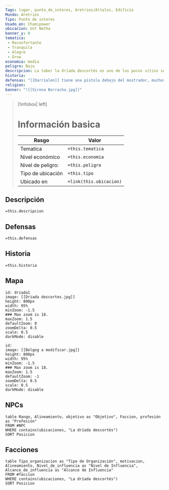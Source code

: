 ```yaml
---
Tags: lugar, punto_de_interes, Aretries/Altalos, Edificio
Mundo: Aretries
Tipo: Punto de interes
Usado_en: Chumipower
ubicacion: Ust Natha
banner_y: 0
tematica:
 - Reconfortante
 - Tranquila
 - Alegre
 - Drow
economia: media
peligro: Bajo
descripcion: La taber la dríada descortés es uno de los pocos sitios seguros para los extranjeros que visitan [[Ust Natha]]. El tabernero [[Darrialen]] es un derro que recupero la cordura tras un encuentro con una bruja. Los empleados del local tienen todos problemas mentales.
historia: 
defensas: "[[Darrialen]] tiene una pistola debajo del mostrador, muchos de los parroquianos estan dispuestos a inteceder en la defensa del establecimiento"
religion: 
banner: "![[Sirena Borracha.jpg]]"
---
```

> [!infobox| left]
> # Información basica
> |Rasgo | Valor |
> | --- | --- |
> | Tematica | `=this.tematica`|
>  | Nivel económico | `=this.economia` |
> |  Nivel de peligro: | `=this.peligro` |
> | Tipo de ubicación | `=this.tipo` |
>  | Ubicado en| `=link(this.ubicacion)` |

## Descripción
`=this.descripcion`
## Defensas
`=this.defensas`
## Historia
`=this.historia`
## Mapa

```leaflet
id: driada1
image: [[Driada descortes.jpg]]
height: 800px
width: 95%
minZoom: -1.5
### Max zoom is 18.
maxZoom: 1.5
defaultZoom: 0
zoomDelta: 0.5
scale: 0.5
darkMode: disable
```
```leaflet
id: 
image: [[Bolgog a modificar.jpg]]
height: 800px
width: 95%
minZoom: -1.5
### Max zoom is 18.
maxZoom: 1.5
defaultZoom: -1
zoomDelta: 0.5
scale: 0.5
darkMode: disable
```
## NPCs
```dataview
table Rango, Alineamiento, objetivo as "Objetivo", Faccion, profesión as "Profesión"
FROM #NPC
WHERE contains(ubicaciones, "La dríada descortés")
SORT Posicion
```
## Facciones

```dataview
table Tipo_organizacion as "Tipo de Organización", motivacion, Alineamiento, Nivel_de_influencia as "Nivel de Influencia",  Alcance_de_influencia as "Alcance de Influencia" 
FROM #faccion 
WHERE contains(ubicaciones, "La dríada descortés")
SORT Posicion
```